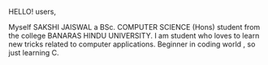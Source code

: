 HELLO! users,

Myself SAKSHI JAISWAL a BSc. COMPUTER SCIENCE (Hons) student from the college BANARAS HINDU UNIVERSITY. I am student who loves to learn new tricks  related to computer applications. Beginner in coding world , so just learning C.
